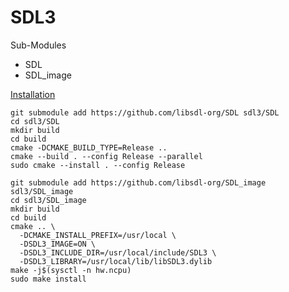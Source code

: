 # SDL3

Sub-Modules
- SDL
- SDL_image

[Installation](https://wiki.libsdl.org/SDL3/Installation)

```shell
git submodule add https://github.com/libsdl-org/SDL sdl3/SDL
cd sdl3/SDL
mkdir build
cd build
cmake -DCMAKE_BUILD_TYPE=Release ..
cmake --build . --config Release --parallel
sudo cmake --install . --config Release
```

```shell
git submodule add https://github.com/libsdl-org/SDL_image sdl3/SDL_image
cd sdl3/SDL_image
mkdir build
cd build
cmake .. \
  -DCMAKE_INSTALL_PREFIX=/usr/local \
  -DSDL3_IMAGE=ON \
  -DSDL3_INCLUDE_DIR=/usr/local/include/SDL3 \
  -DSDL3_LIBRARY=/usr/local/lib/libSDL3.dylib
make -j$(sysctl -n hw.ncpu)
sudo make install
```
